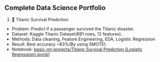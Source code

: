 ## Complete Data Science Portfolio
1. 🚢 Titanic Survival Prediction

- Problem: Predict if a passenger survived the Titanic disaster.
- Dataset: Kaggle Titanic Dataset(891 rows, 12 features).
- Methods: Data cleaning, Feature Engineering, EDA, Logistic Regression
- Result: Best accuracy ~83%(By using SMOTE).
- Notebook: [basic-ml-projects/Titanic Survival Prediction (Logistic Regression).ipynb](https://github.com/reshmachandran480/data-science-projects-2025/blob/main/basic-ml-projects/Titanic%20Survival%20Prediction%20(Logistic%20Regression).ipynb)]
